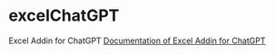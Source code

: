 # excelChatGPT
Excel Addin for ChatGPT
[Documentation of Excel Addin for ChatGPT](https://www.listendata.com/2023/03/how-to-run-chatgpt-inside-excel.html)

